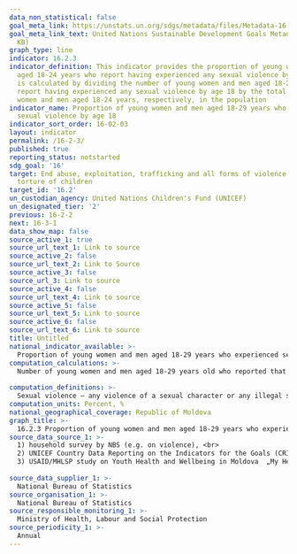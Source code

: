 ```yaml
---
data_non_statistical: false
goal_meta_link: https://unstats.un.org/sdgs/metadata/files/Metadata-16-02-03.pdf
goal_meta_link_text: United Nations Sustainable Development Goals Metadata (PDF 208
  KB)
graph_type: line
indicator: 16.2.3
indicator_definition: This indicator provides the proportion of young women and men
  aged 18-24 years who report having experienced any sexual violence by age 18. It
  is calculated by dividing the number of young women and men aged 18-24 years who
  report having experienced any sexual violence by age 18 by the total number of young
  women and men aged 18-24 years, respectively, in the population
indicator_name: Proportion of young women and men aged 18-29 years who experienced
  sexual violence by age 18
indicator_sort_order: 16-02-03
layout: indicator
permalink: /16-2-3/
published: true
reporting_status: notstarted
sdg_goal: '16'
target: End abuse, exploitation, trafficking and all forms of violence against and
  torture of children
target_id: '16.2'
un_custodian_agency: United Nations Children's Fund (UNICEF)
un_designated_tier: '2'
previous: 16-2-2
next: 16-3-1
data_show_map: false
source_active_1: true
source_url_text_1: Link to source
source_active_2: false
source_url_text_2: Link to Source
source_active_3: false
source_url_3: Link to source
source_active_4: false
source_url_text_4: Link to source
source_active_5: false
source_url_text_5: Link to source
source_active_6: false
source_url_text_6: Link to source
title: Untitled
national_indicator_available: >-
  Proportion of young women and men aged 18‑29 years who experienced sexual violence by age 18, by sex
computation_calculations: >-
  Number of young women and men aged 18-29 years old who reported that they had experienced sexual violence by age 18, divided to the total number of women and men aged 18-29 years old *100, disaggregation by sex. <br> 
  
computation_definitions: >-
  Sexual violence – any violence of a sexual character or any illegal sexual conduct within the family or   within   other   interpersonal   relationships,   such   as   marital   rape;   prohibiting   the   use   of contraception; sexual harassment; any unwanted, imposed sexual conduct; forced prostitution; any illegal  sexual  conduct  with  a  minor  family  member, including  fondling,  kissing,  setting  the  child into poses or other unwanted touching with sexual connotations; or other similar actions. (art. 2 of the Law No. 45 dated 01.03.2007 on Preventing and Combating Family Violence)
computation_units: Percent, %
national_geographical_coverage: Republic of Moldova
graph_title: >-
  16.2.3 Proportion of young women and men aged 18‑29 years who experienced sexual violence by age 18, by sex 
source_data_source_1: >-
  1) household survey by NBS (e.g. on violence), <br> 
  2) UNICEF Country Data Reporting on the Indicators for the Goals (CRING)<br> 
  3) USAID/MHLSP study on Youth Health and Wellbeing in Moldova  „My Health”, 2019 - identification of prevalence and description of the magnitude of violence, including the sexual one against women and men aged 13-24 years old <br> 
  
source_data_supplier_1: >-
  National Bureau of Statistics
source_organisation_1: >-
  National Bureau of Statistics
source_responsible_monitoring_1: >-
  Ministry of Health, Labour and Social Protection
source_periodicity_1: >-
  Annual
---
```

